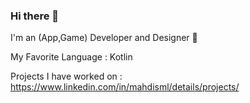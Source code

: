 ### Hi there 👋
I'm an (App,Game) Developer and Designer 🚀

My Favorite Language : Kotlin

Projects I have worked on : https://www.linkedin.com/in/mahdisml/details/projects/

<!--
[![willianrod's wakatime stats](https://github-readme-stats.vercel.app/api/wakatime?username=mahdisml)](https://github.com/anuraghazra/github-readme-stats)
-->
<!--
[![Top Langs](https://github-readme-stats.vercel.app/api/top-langs/?username=mahdisml&exclude_repo=github-readme-stats,anuraghazra.github.io)](https://github.com/anuraghazra/github-readme-stats)
-->

<!--
**mahdisml/mahdisml** is a ✨ _special_ ✨ repository because its `README.md` (this file) appears on your GitHub profile.

Here are some ideas to get you started:

- 🔭 I’m currently working on ...
- 🌱 I’m currently learning ...
- 👯 I’m looking to collaborate on ...
- 🤔 I’m looking for help with ...
- 💬 Ask me about ...
- 📫 How to reach me: ...
- 😄 Pronouns: ...
- ⚡ Fun fact: ...
-->
<!--
<div style="display: inline">
  <img src="https://github-readme-stats.vercel.app/api/?username=mahdisml&count_private=true&theme=highcontrast&showicons=true&include_all_commits=true&hide_border=true" width="300">
-->

<!--

<p align="center">
   <img src="https://github-readme-stats.vercel.app/api/top-langs/?username=mahdisml&layout=compact&theme=highcontrast&langs_count=10&hide_border=true" width="369"> 
</p>

-->

<!--
   <img src="https://github-readme-streak-stats.herokuapp.com/?user=mahdisml&layout=compact&theme=highcontrast&langs_count=10&hide_border=true" width="500"/>
-->
</div>
